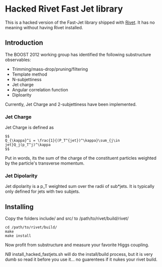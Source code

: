 Hacked Rivet Fast Jet library 
=====================

This is a hacked version of the Fast-Jet library shipped with
[Rivet](rivet.hepforge.org). It has no meaning without having Rivet installed.

## Introduction

The BOOST 2012 working group has identified the following substructure
observables:
* Trimming/mass-drop/pruning/filtering
* Template method
* N-subjettiness
* Jet charge
* Angular correlation function
* Diploarity

Currently, Jet Charge and 2-subjettiness have been implemented. 

### Jet Charge
Jet Charge is defined as
```
$$
Q_{\kappa}^i = \frac{1}{(P_T^{jet})^\kappa}\sum_{j\in jet}Q_j(p_T^j)^\kappa
$$
```
Put in words, its the sum of the charge of the constituent particles
weighted by the particle's transverse momentum. 
### Jet Dipolarity
Jet dipolarity is a p_T weighted sum over the radii of sub*jets. It is
typically only defined for jets with two subjets. 

## Installing
Copy the folders include/ and src/ to 
/path/to/rivet/build/rivet/
```
cd /path/to/rivet/build/
make 
make install
```
Now profit from substructure and measure your favorite Higgs coupling.

_NB_ install_hacked_fastjets.sh will do the install/build process, but it is
very dumb so read it before you use it... no guarentees if it nukes your rivet
build.